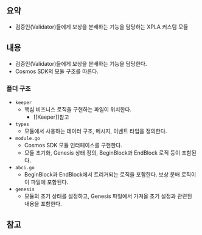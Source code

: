 ## 요약
- 검증인(Validator)들에게 보상을 분배하는 기능을 담당하는 XPLA 커스텀 모듈
## 내용
- 검증인(Validator)들에게 보상을 분배하는 기능을 담당한다.
- Cosmos SDK의 모듈 구조를 따른다.
### 폴더 구조
- `keeper`
	- 핵심 비즈니스 로직을 구현하는 파일이 위치한다.
		- [[Keeper]]참고
- `types`
	- 모듈에서 사용하는 데이터 구조, 메시지, 이벤트 타입을 정의한다.
- `module.go`
	- Cosmos SDK 모듈 인터페이스를 구현한다.
	- 모듈 초기화, Genesis 상태 정의, BeginBlock과 EndBlock 로직 등이 포함된다.
- `abci.go`
	- BeginBlock과 EndBlock에서 트리거되는 로직을 포함한다. 보상 분배 로직이 이 파일에 포함된다.
- `genesis`
	- 모듈의 초기 상태를 설정하고, Genesis 파일에서 가져올 초기 설정과 관련된 내용을 포함한다.
## 참고